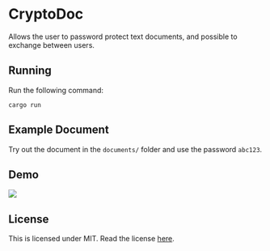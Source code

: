 # CryptoDoc

Allows the user to password protect text documents, and possible to exchange between users.

## Running
Run the following command:
```
cargo run
```

## Example Document
Try out the document in the `documents/` folder and use the password `abc123`.

## Demo
![](https://i.imgur.com/6qpDQvL.gif)

## License
This is licensed under MIT. Read the license [here](https://github.com/acatiadroid/cryptodoc/blob/main/LICENSE.txt).